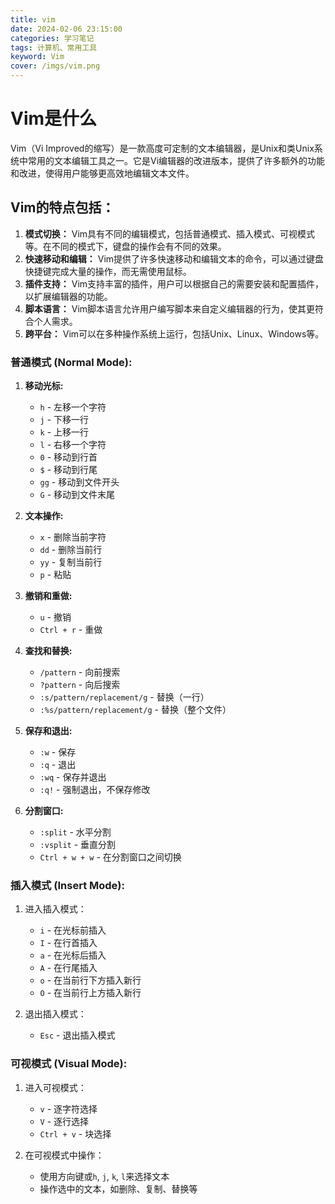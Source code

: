 ```yaml
---
title: vim
date: 2024-02-06 23:15:00
categories: 学习笔记
tags: 计算机、常用工具
keyword: Vim
cover: /imgs/vim.png
---
```


# Vim是什么

Vim（Vi Improved的缩写）是一款高度可定制的文本编辑器，是Unix和类Unix系统中常用的文本编辑工具之一。它是Vi编辑器的改进版本，提供了许多额外的功能和改进，使得用户能够更高效地编辑文本文件。

## Vim的特点包括：

1. **模式切换：** Vim具有不同的编辑模式，包括普通模式、插入模式、可视模式等。在不同的模式下，键盘的操作会有不同的效果。
2. **快速移动和编辑：** Vim提供了许多快速移动和编辑文本的命令，可以通过键盘快捷键完成大量的操作，而无需使用鼠标。
3. **插件支持：** Vim支持丰富的插件，用户可以根据自己的需要安装和配置插件，以扩展编辑器的功能。
4. **脚本语言：** Vim脚本语言允许用户编写脚本来自定义编辑器的行为，使其更符合个人需求。
5. **跨平台：** Vim可以在多种操作系统上运行，包括Unix、Linux、Windows等。

### 普通模式 (Normal Mode):

1. **移动光标:**
   
    - `h` - 左移一个字符
    - `j` - 下移一行
    - `k` - 上移一行
    - `l` - 右移一个字符
    - `0` - 移动到行首
    - `$` - 移动到行尾
    - `gg` - 移动到文件开头
    - `G` - 移动到文件末尾
2. **文本操作:**
   
    - `x` - 删除当前字符
    - `dd` - 删除当前行
    - `yy` - 复制当前行
    - `p` - 粘贴
3. **撤销和重做:**
   
    - `u` - 撤销
    - `Ctrl + r` - 重做
4. **查找和替换:**
   
    - `/pattern` - 向前搜索
    - `?pattern` - 向后搜索
    - `:s/pattern/replacement/g` - 替换（一行）
    - `:%s/pattern/replacement/g` - 替换（整个文件）
5. **保存和退出:**
   
    - `:w` - 保存
    - `:q` - 退出
    - `:wq` - 保存并退出
    - `:q!` - 强制退出，不保存修改
6. **分割窗口:**
   
    - `:split` - 水平分割
    - `:vsplit` - 垂直分割
    - `Ctrl + w + w` - 在分割窗口之间切换

### 插入模式 (Insert Mode):

1. 进入插入模式：
   
    - `i` - 在光标前插入
    - `I` - 在行首插入
    - `a` - 在光标后插入
    - `A` - 在行尾插入
    - `o` - 在当前行下方插入新行
    - `O` - 在当前行上方插入新行
2. 退出插入模式：
   
    - `Esc` - 退出插入模式

### 可视模式 (Visual Mode):

1. 进入可视模式：
   
    - `v` - 逐字符选择
    - `V` - 逐行选择
    - `Ctrl + v` - 块选择
2. 在可视模式中操作：
   
    - 使用方向键或`h`, `j`, `k`, `l`来选择文本
    - 操作选中的文本，如删除、复制、替换等
